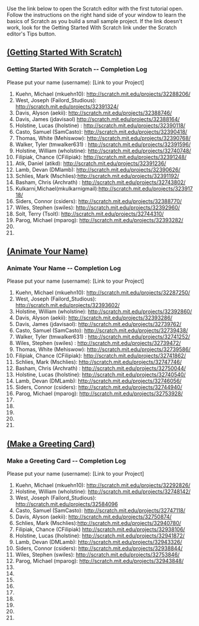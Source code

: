 Use the link below to open the Scratch editor with the first tutorial open. Follow the instructions on the right hand side of your window to learn the basics of Scratch as you build a small sample project. If the link doesn't work, look for the Getting Started With Scratch link under the Scratch editor's Tips button.

## <a href="http://cdn.scratch.mit.edu/scratchr2/static/__7f4db57b803323db9084d409fc11deeb__/help/en/howto/get-started-intro.html" target="new">(Getting Started With Scratch)</a>

### Getting Started With Scratch -- Completion Log
Please put your name (username): [Link to your Project]   

1) Kuehn, Michael (mkuehn10): http://scratch.mit.edu/projects/32288206/   
2) West, Joseph (Failord_Studious): http://scratch.mit.edu/projects/32391324/   
3) Davis, Alyson (aekii): http://scratch.mit.edu/projects/32388746/   
4) Davis, James (jdavisaol) http://scratch.mit.edu/projects/32388164/   
5) Holstine, Lucas (lholstine) : http://scratch.mit.edu/projects/32390118/   
6) Casto, Samuel (SamCasto): http://scratch.mit.edu/projects/32390418/      
7) Thomas, White (Mehiswow): http://scratch.mit.edu/projects/32390768/   
8) Walker, Tyler (tmwalker631) : http://scratch.mit.edu/projects/32391596/    
9) Holstine, William (wholstine): http://scratch.mit.edu/projects/32740748/   
10) Filipiak, Chance (CFilipiak): http://scratch.mit.edu/projects/32391248/       
11) Atik, Daniel (atikd):    http://scratch.mit.edu/projects/32391236/   
12) Lamb, Devan (DMlamb):   http://scratch.mit.edu/projects/32390626/      
13) Schlies, Mark (Mschlies):http://scratch.mit.edu/projects/32391192/     
14) Basham, Chris (Archrath) :  http://scratch.mit.edu/projects/32743802/     
15) Kulkarni,Michael(mkulkarnigmail):http://scratch.mit.edu/projects/32391718/      
16) Siders, Connor (csiders): http://scratch.mit.edu/projects/32388770/   
17) Wiles, Stephen (swiles): http://scratch.mit.edu/projects/32392960/          
18) Solt, Terry (Tsolt): http://scratch.mit.edu/projects/32744310/  
19) Parog, Michael (mparog): http://scratch.mit.edu/projects/32393282/  
20)   
21)


## <a href="http://cdn.scratch.mit.edu/scratchr2/static/__7f4db57b803323db9084d409fc11deeb__/help/en/howto/nametip-intro.html" target="new">(Animate Your Name)</a>

### Animate Your Name -- Completion Log
Please put your name (username): [Link to your Project]    
1) Kuehn, Michael (mkuehn10): http://scratch.mit.edu/projects/32287250/      
2) West, Joseph (Failord_Studious): http://scratch.mit.edu/projects/32393602/      
3) Holstine, William (wholstine): http://scratch.mit.edu/projects/32392860/     
4) Davis, Alyson (aekii): http://scratch.mit.edu/projects/32393286/     
5) Davis, James (jdavisaol): http://scratch.mit.edu/projects/32739762/   
6) Casto, Samuel (SamCasto): http://scratch.mit.edu/projects/32739438/      
7) Walker, Tyler (tmwalker631) : http://scratch.mit.edu/projects/32741252/   
8) Wiles, Stephen (swiles) :  http://scratch.mit.edu/projects/32739472/      
9) Thomas, White (Mehiswow): http://scratch.mit.edu/projects/32739586/     
10) Filipiak, Chance (CFilipiak): http://scratch.mit.edu/projects/32741862/   
11) Schlies, Mark (Mschlies): http://scratch.mit.edu/projects/32747746/      
12) Basham, Chris (Archrath) :  http://scratch.mit.edu/projects/32750044/       
13) Holstine, Lucas (lholstine): http://scratch.mit.edu/projects/32740540/       
14) Lamb, Devan (DMLamb):  http://scratch.mit.edu/projects/32746056/    
15) Siders, Connor (csiders): http://scratch.mit.edu/projects/32744940/     
16) Parog, Michael (mparog): http://scratch.mit.edu/projects/32753928/  
17)   
18)   
19)   
20)   
21)   

## <a href="http://cdn.scratch.mit.edu/scratchr2/static/__7f4db57b803323db9084d409fc11deeb__/help/en/howto/cardtip-intro.html" target="new">(Make a Greeting Card)</a>

### Make a Greeting Card -- Completion Log
Please put your name (username): [Link to your Project]    
1) Kuehn, Michael (mkuehn10): http://scratch.mit.edu/projects/32292826/   
2) Holstine, William (wholstine): http://scratch.mit.edu/projects/32748142/      
3) West, Joseph (Failord_Studious): http://scratch.mit.edu/projects/32584096     
4) Casto, Samuel (SamCasto): http://scratch.mit.edu/projects/32747118/      
5) Davis, Alyson (aekii): http://scratch.mit.edu/projects/32750874/    
6) Schlies, Mark (Mschlies):http://scratch.mit.edu/projects/32940780/     
7) Filipiak, Chance (CFilipiak) http://scratch.mit.edu/projects/32938106/      
8) Holstine, Lucas (lholstine): http://scratch.mit.edu/projects/32941872/   
9) Lamb, Devan (DMLamb):   http://scratch.mit.edu/projects/32943326/   
10) Siders, Connor (csiders): http://scratch.mit.edu/projects/32938844/      
11) Wiles, Stephen (swiles): http://scratch.mit.edu/projects/32753846/   
12) Parog, Michael (mparog): http://scratch.mit.edu/projects/32943848/  
13)   
14)   
15)   
16)   
17)   
18)   
19)   
20)   
21)   
